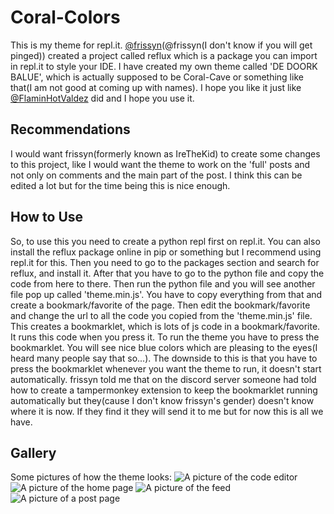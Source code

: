 # Coral-Colors

This is my theme for repl.it. [@frissyn](https://repl.it/@frissyn)(@frissyn(I don't know if you will get pinged)) created a project called reflux which is a package you can import in repl.it to style your IDE. I have created my own theme called 'DE DOORK BALUE', which is actually supposed to be Coral-Cave or something like that(I am not good at coming up with names). I hope you like it just like [@FlaminHotValdez](https://repl.it/@FlaminHotValdez) did and I hope you use it.

## Recommendations

I would want frissyn(formerly known as IreTheKid) to create some changes to this project, like I would want the theme to work on the 'full' posts and not only on comments and the main part of the post. I think this can be edited a lot but for the time being this is nice enough.

## How to Use

So, to use this you need to create a python repl first on repl.it. You can also install the reflux package online in pip or something but I recommend using repl.it for this. Then you need to go to the packages section and search for reflux, and install it. After that you have to go to the python file and copy the code from here to there. Then run the python file and you will see another file pop up called 'theme.min.js'. You have to copy everything from that and create a bookmark/favorite of the page. Then edit the bookmark/favorite and change the url to all the code you copied from the 'theme.min.js' file. This creates a bookmarklet, which is lots of js code in a bookmark/favorite. It runs this code when you press it. To run the theme you have to press the bookmarklet. You will see nice blue colors which are pleasing to the eyes(I heard many people say that so...). The downside to this is that you have to press the bookmarklet whenever you want the theme to run, it doesn't start automatically. frissyn told me that on the discord server someone had told how to create a tampermonkey extension to keep the bookmarklet running automatically but they(cause I don't know frissyn's gender) doesn't know where it is now. If they find it they will send it to me but for now this is all we have.

## Gallery

Some pictures of how the theme looks:
![A picture of the code editor](https://storage.googleapis.com/replit/images/1612077332284_036d627f8aa71a94380944242bc2c069.png)
![A picture of the home page](https://storage.googleapis.com/replit/images/1612077377352_2a288302cdddc35961cbe3349dc3b937.png)
![A picture of the feed](https://storage.googleapis.com/replit/images/1612077522449_bf286803b4feffe389f151e256ff1ceb.png)
![A picture of a post page](https://storage.googleapis.com/replit/images/1612077481580_7522036a2a041352f8d5e646fe7bfb06.png)
